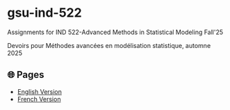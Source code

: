 # gsu-ind-522
Assignments for IND 522-Advanced Methods in Statistical Modeling Fall'25 

Devoirs pour Méthodes avancées en modélisation statistique, automne 2025

## 🌐 Pages

- [English Version](https://mervenurkarabulut.github.io/gsu-ind-522/index.html)
- [French Version](https://mervenurkarabulut.github.io/gsu-ind-522/index_fr.html)
